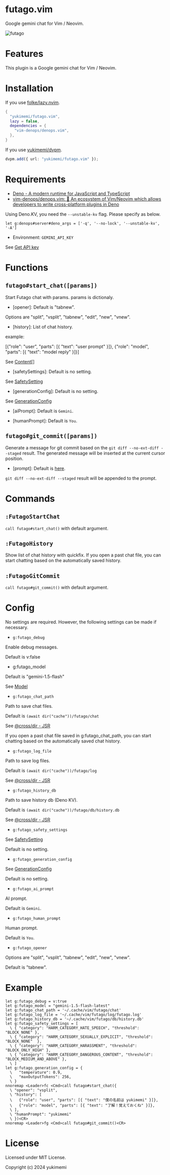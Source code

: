 # futago.vim

Google gemini chat for Vim / Neovim.

![futago](https://github.com/yukimemi/futago.vim/assets/6442108/29e371e3-c16e-4b94-8a0c-67a37e26f7b5)

# Features

This plugin is a Google gemini chat for Vim / Neovim.

# Installation

If you use [folke/lazy.nvim](https://github.com/folke/lazy.nvim).

```lua
{
  "yukimemi/futago.vim",
  lazy = false,
  dependencies = {
    "vim-denops/denops.vim",
  },
}
```

If you use [yukimemi/dvpm](https://github.com/yukimemi/dvpm).

```typescript
dvpm.add({ url: "yukimemi/futago.vim" });
```

# Requirements

- [Deno - A modern runtime for JavaScript and TypeScript](https://deno.land/)
- [vim-denops/denops.vim: 🐜 An ecosystem of Vim/Neovim which allows developers to write cross-platform plugins in Deno](https://github.com/vim-denops/denops.vim)

Using Deno.KV, you need the `--unstable-kv` flag.
Please specify as below.

```vim
let g:denops#server#deno_args = ['-q', '--no-lock', '--unstable-kv', '-A']
```

- Environment: `GEMINI_API_KEY`

See [Get API key](https://ai.google.dev/)

# Functions

## `futago#start_chat([params])`

Start Futago chat with params.
params is dictionaly.

- [opener]: Default is "tabnew".

Options are "split", "vsplit", "tabnew", "edit", "new", "vnew".

- [history]: List of chat history.

example:

[{"role": "user", "parts": [{ "text": "user prompt" }]}, {"role": "model", "parts": [{ "text": "model reply" }]}]

See [Content[]](https://ai.google.dev/api/caching?#Content)

- [safetySettings]: Default is no setting.

See [SafetySetting](https://ai.google.dev/api/generate-content?#safetysetting)

- [generationConfig]: Default is no setting.

See [GenerationConfig](https://ai.google.dev/api/generate-content?#generationconfig)

- [aiPrompt]: Default is `Gemini`.

- [humanPrompt]: Default is `You`.

## `futago#git_commit([params])`

Generate a message for git commit based on the `git diff --no-ext-diff --staged` result.
The generated message will be inserted at the current cursor position.

- [prompt]: Default is [here](https://github.com/yukimemi/futago.vim/blob/main/denops/futago/consts.ts#L21).

`git diff --no-ext-diff --staged` result will be appended to the prompt.

# Commands

## `:FutagoStartChat`

`call futago#start_chat()` with default argument.

## `:FutagoHistory`

Show list of chat history with quickfix.
If you open a past chat file, you can start chatting based on the automatically saved history.

## `:FutagoGitCommit`

`call futago#git_commit()` with default argument.

# Config

No settings are required. However, the following settings can be made if necessary.

- `g:futago_debug`

Enable debug messages.

Default is v:false

- g:futago_model

Default is "gemini-1.5-flash"


See [Model](https://ai.google.dev/gemini-api/docs/models/gemini?#model-variations)

- `g:futago_chat_path`

Path to save chat files.

Default is `(await dir("cache"))/futago/chat`

See [@cross/dir - JSR](https://jsr.io/@cross/dir)

If you open a past chat file saved in g:futago_chat_path, you can start chatting based on the automatically saved chat history.

- `g:futago_log_file`

Path to save log files.

Default is `(await dir("cache"))/futago/log`

See [@cross/dir - JSR](https://jsr.io/@cross/dir)

- `g:futago_history_db`

Path to save history db (Deno KV).

Default is `(await dir("cache"))/futago/db/history.db`

See [@cross/dir - JSR](https://jsr.io/@cross/dir)

- `g:futago_safety_settings`

See [SafetySetting](https://ai.google.dev/api/generate-content?#safetysetting)

Default is no setting.

- `g:futago_generation_config`

See [GenerationConfig](https://ai.google.dev/api/generate-content?#generationconfig)

Default is no setting.

- `g:futago_ai_prompt`

AI prompt.

Default is `Gemini`.

- `g:futago_human_prompt`

Human prompt.

Default is `You`.

- `g:futago_opener`

Options are "split", "vsplit", "tabnew", "edit", "new", "vnew".

Default is "tabnew".

# Example

```vim
let g:futago_debug = v:true
let g:futago_model = "gemini-1.5-flash-latest"
let g:futago_chat_path = '~/.cache/vim/futago/chat'
let g:futago_log_file = '~/.cache/vim/futago/log/futago.log'
let g:futago_history_db = '~/.cache/vim/futago/db/history.db'
let g:futago_safety_settings = [
  \ { "category": "HARM_CATEGORY_HATE_SPEECH", "threshold": "BLOCK_NONE" },
  \ { "category": "HARM_CATEGORY_SEXUALLY_EXPLICIT", "threshold": "BLOCK_NONE"  },
  \ { "category": "HARM_CATEGORY_HARASSMENT", "threshold": "BLOCK_ONLY_HIGH" },
  \ { "category": "HARM_CATEGORY_DANGEROUS_CONTENT", "threshold": "BLOCK_MEDIUM_AND_ABOVE" },
  \ ]
let g:futago_generation_config = {
  \   "temperature": 0.9,
  \   "maxOutputTokens": 256,
  \ }
nnoremap <Leader>fc <Cmd>call futago#start_chat({
  \ "opener": "vsplit",
  \ "history": [
  \   {"role": "user", "parts": [{ "text": "僕の名前は yukimemi" }]},
  \   {"role": "model", "parts": [{ "text": "了解！覚えておくね" }]},
  \ ],
  \ "humanPrompt": "yukimemi"
  \ })<CR>
nnoremap <Leader>fg <Cmd>call futago#git_commit()<CR>
```

# License

Licensed under MIT License.

Copyright (c) 2024 yukimemi

